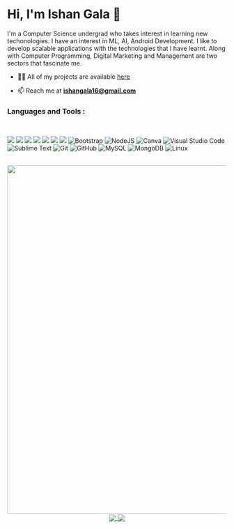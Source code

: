 <h1 align="left">Hi, I'm Ishan Gala 👋</h1> 

<p align="left">I'm a Computer Science undergrad who takes interest in learning new techonologies. I have an interest in ML, AI, Android Development. I like to develop scalable applications with the technologies that I have learnt. Along with Computer Programming, Digital Marketing and Management are two sectors that fascinate me. </p> 

- 👨‍💻  All of my projects are available [here](https://github.com/ishangala16?tab=repositories)

- 📫 Reach me at  **ishangala16@gmail.com** <br/>

<h3 align="left">Languages and Tools :</h3><br/>
<p align="left"> 
<img src="https://img.shields.io/badge/Python-3776AB?style=for-the-badge&logo=python&logoColor=white"></img>
<img src="https://img.shields.io/badge/HTML5-E34F26?style=for-the-badge&logo=html5&logoColor=white"/>
<img src="https://img.shields.io/badge/CSS3-1572B6?style=for-the-badge&logo=css3&logoColor=white"/>
<img src="https://img.shields.io/badge/JavaScript-F7DF1E?style=for-the-badge&logo=javascript&logoColor=black"/>
<img src="https://img.shields.io/badge/C-00599C?style=for-the-badge&logo=c&logoColor=white"/>
<img src="https://img.shields.io/badge/C%2B%2B-00599C?style=for-the-badge&logo=c%2B%2B&logoColor=white"/>
<img src="https://img.shields.io/badge/Java-ED8B00?style=for-the-badge&logo=java&logoColor=white"/>
<img alt="Bootstrap" src="https://img.shields.io/badge/bootstrap-%23563D7C.svg?style=for-the-badge&logo=bootstrap&logoColor=white"/>
<img alt="NodeJS" src="https://img.shields.io/badge/node.js-%2343853D.svg?style=for-the-badge&logo=node-dot-js&logoColor=white"/>
<img alt="Canva" src="https://img.shields.io/badge/Canva-%2300C4CC.svg?style=for-the-badge&logo=Canva&logoColor=white"/>
<img alt="Visual Studio Code" src="https://img.shields.io/badge/VisualStudioCode-0078d7.svg?style=for-the-badge&logo=visual-studio-code&logoColor=white"/>
<img alt="Sublime Text" src="https://img.shields.io/badge/sublime_text-%23575757.svg?style=for-the-badge&logo=sublime-text&logoColor=important"/>
<img alt="Git" src="https://img.shields.io/badge/git-%23F05033.svg?style=for-the-badge&logo=git&logoColor=white"/>
<img alt="GitHub" src="https://img.shields.io/badge/github-%23121011.svg?style=for-the-badge&logo=github&logoColor=white"/>
<img alt="MySQL" src="https://img.shields.io/badge/mysql-%2300f.svg?style=for-the-badge&logo=mysql&logoColor=white"/>
<img alt="MongoDB" src ="https://img.shields.io/badge/MongoDB-%234ea94b.svg?style=for-the-badge&logo=mongodb&logoColor=white"/>
<img alt="Linux" src="https://img.shields.io/badge/Linux-FCC624?style=for-the-badge&logo=linux&logoColor=black">
<br />
<br />

<div align="center">
  <a>
    <img align="center" src="https://github-readme-streak-stats.herokuapp.com/?user=ishangala16&theme=black-ice&hide_border=true" width="800" margin-bottom="20">
  </a><br/>
  <a href="https://github.com/ishangala16/github-readme-stats" ">
    <img align="center" src="https://github-readme-stats.vercel.app/api/top-langs/?username=ishangala16&theme=dark&count_private=true&hide_border=true&text_color=fff&icon_color=03e8fc&title_color=03e8fc" />
  </a>
  <a href="https://github.com/ishangala16/github-readme-stats">
    <img align="center" src="https://github-readme-stats.vercel.app/api?username=ishangala16&count_private=true&theme=dark&show_icons=true&hide_border=true&text_color=fff&icon_color=03e8fc&title_color=03e8fc&card_width=3&line_height=40" />
  </a>
</div>


